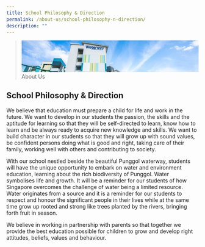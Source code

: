 ```yaml
---
title: School Philosophy & Direction
permalink: /about-us/school-philosophy-n-direction/
description: ""
---
```


> ![](/images/about-us_02.jpg)
> About Us 

## School Philosophy & Direction


We believe that education must prepare a child for life and work in the future. We want to develop in our students the passion, the skills and the aptitude for learning so that they will be self-directed to learn, know how to learn and be always ready to acquire new knowledge and skills. We want to build character in our students so that they will grow up with sound values, be confident persons doing what is good and right, taking care of their family, working well with others and contributing to society.

  

With our school nestled beside the beautiful Punggol waterway, students will have the unique opportunity to embark on water and environment education, learning about the rich biodiversity of Punggol. Water symbolises life and growth. It will be a reminder for our students of how Singapore overcomes the challenge of water being a limited resource. Water originates from a source and it is a reminder for our students to respect and honour the significant people in their lives while at the same time grow up rooted and strong like trees planted by the rivers, bringing forth fruit in season.

  

We believe in working in partnership with parents so that together we provide the best education possible for children to grow and develop right attitudes, beliefs, values and behaviour.
